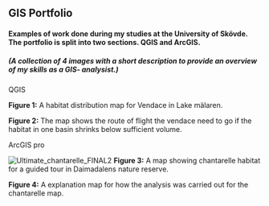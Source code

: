 ## GIS Portfolio
#### Examples of work done during my studies at the University of Skövde. The portfolio is split into two sections. QGIS and ArcGIS.  
##### *(A collection of 4 images with a short description to provide an overview of my skills as a GIS- analysist.)*

QGIS


**Figure 1:** A habitat distribution map for Vendace in Lake mälaren.




**Figure 2:** The map shows the route of flight the vendace need to go if the habitat in one basin shrinks below sufficient volume.


ArcGIS pro

![Ultimate_chantarelle_FINAL2](https://user-images.githubusercontent.com/129620605/230319413-bce0c77a-109a-4842-ba7b-0dabc1b25348.jpg)
**Figure 3:** A map showing chantarelle habitat for a guided tour in Daimadalens nature reserve.




**Figure 4:** A explanation map for how the analysis was carried out for the chantarelle map.

